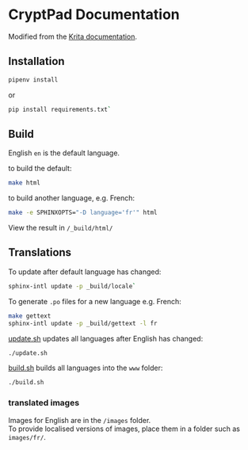 
# CryptPad Documentation

Modified from the [Krita documentation](https://invent.kde.org/documentation/docs-krita-org/-/tree/master/).

## Installation 

```bash
pipenv install
```
or
```bash
pip install requirements.txt` 
```

## Build

English `en` is the default language.

to build the default:  
```bash
make html
```

to build another language, e.g. French: 
```bash
make -e SPHINXOPTS="-D language='fr'" html
```

View the result in `/_build/html/`

## Translations

To update after default language has changed:  
```bash
sphinx-intl update -p _build/locale`
```

To generate `.po` files for a new language e.g. French:  
```bash
make gettext
sphinx-intl update -p _build/gettext -l fr
```

[update.sh](update.sh) updates all languages after English has changed: 
```bash
./update.sh
```

[build.sh](build.sh) builds all languages into the `www` folder: 
```bash
./build.sh
```

### translated images

Images for English are in the `/images` folder.  
To provide localised versions of images, place them in a folder such as `images/fr/`. 

